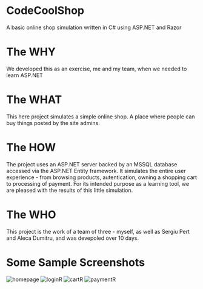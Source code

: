 # CodeCoolShop
A basic online shop simulation written in C# using ASP.NET and Razor

# The WHY
We developed this as an exercise, me and my team, when we needed to learn ASP.NET

# The WHAT
This here project simulates a simple online shop. A place where people can buy things posted by the site admins.

# The HOW
The project uses an ASP.NET server backed by an MSSQL database accessed via the ASP.NET Entity framework.
It simulates the entire user experience - from browsing products, autentication, owning a shopping cart to processing of payment.
For its intended purpose as a learning tool, we are pleased with the results of this little simulation.

# The WHO
This project is the work of a team of three - myself, as well as Sergiu Pert and Aleca Dumitru, and was devepoled over 10 days.

# Some Sample Screenshots
![homepage](https://user-images.githubusercontent.com/92092803/185107929-ffbc8341-114a-43c0-bf85-1d70b85c5444.jpg)
![loginR](https://user-images.githubusercontent.com/92092803/185107937-4d7130c3-0934-4c35-97dc-4085a8738b46.jpg)
![cartR](https://user-images.githubusercontent.com/92092803/185107942-71413daa-d6be-43c4-acd0-720021c802aa.jpg)
![paymentR](https://user-images.githubusercontent.com/92092803/185107949-b98e73a4-7393-46e2-90a8-4f71e2235961.jpg)
